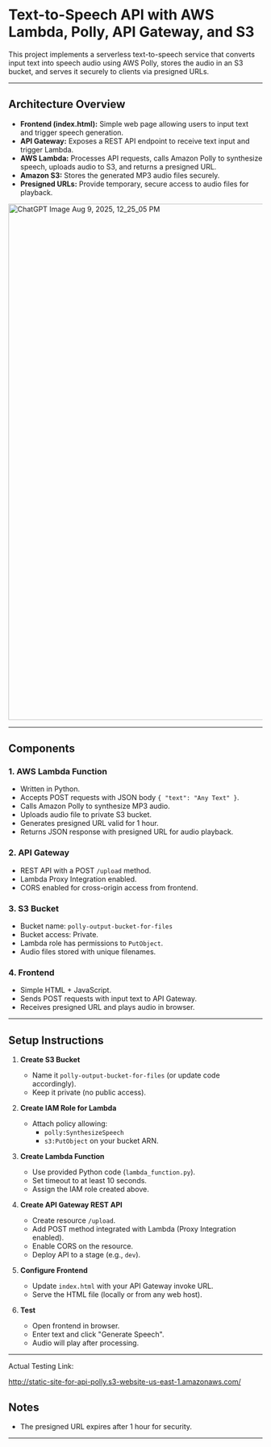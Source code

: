 # Text-to-Speech API with AWS Lambda, Polly, API Gateway, and S3

This project implements a serverless text-to-speech service that converts input text into speech audio using AWS Polly, stores the audio in an S3 bucket, and serves it securely to clients via presigned URLs.

---

## Architecture Overview

- **Frontend (index.html):** Simple web page allowing users to input text and trigger speech generation.
- **API Gateway:** Exposes a REST API endpoint to receive text input and trigger Lambda.
- **AWS Lambda:** Processes API requests, calls Amazon Polly to synthesize speech, uploads audio to S3, and returns a presigned URL.
- **Amazon S3:** Stores the generated MP3 audio files securely.
- **Presigned URLs:** Provide temporary, secure access to audio files for playback.

<img width="1536" height="1024" alt="ChatGPT Image Aug 9, 2025, 12_25_05 PM" src="https://github.com/user-attachments/assets/4c462c89-476f-4ead-8c45-04b87f8b6211" />

---

## Components

### 1. AWS Lambda Function

- Written in Python.
- Accepts POST requests with JSON body `{ "text": "Any Text" }`.
- Calls Amazon Polly to synthesize MP3 audio.
- Uploads audio file to private S3 bucket.
- Generates presigned URL valid for 1 hour.
- Returns JSON response with presigned URL for audio playback.

### 2. API Gateway

- REST API with a POST `/upload` method.
- Lambda Proxy Integration enabled.
- CORS enabled for cross-origin access from frontend.

### 3. S3 Bucket

- Bucket name: `polly-output-bucket-for-files`
- Bucket access: Private.
- Lambda role has permissions to `PutObject`.
- Audio files stored with unique filenames.

### 4. Frontend

- Simple HTML + JavaScript.
- Sends POST requests with input text to API Gateway.
- Receives presigned URL and plays audio in browser.

---

## Setup Instructions

1. **Create S3 Bucket**

   - Name it `polly-output-bucket-for-files` (or update code accordingly).
   - Keep it private (no public access).

2. **Create IAM Role for Lambda**

   - Attach policy allowing:
     - `polly:SynthesizeSpeech`
     - `s3:PutObject` on your bucket ARN.

3. **Create Lambda Function**

   - Use provided Python code (`lambda_function.py`).
   - Set timeout to at least 10 seconds.
   - Assign the IAM role created above.

4. **Create API Gateway REST API**

   - Create resource `/upload`.
   - Add POST method integrated with Lambda (Proxy Integration enabled).
   - Enable CORS on the resource.
   - Deploy API to a stage (e.g., `dev`).

5. **Configure Frontend**

   - Update `index.html` with your API Gateway invoke URL.
   - Serve the HTML file (locally or from any web host).

6. **Test**

   - Open frontend in browser.
   - Enter text and click "Generate Speech".
   - Audio will play after processing.

---
Actual Testing Link:

http://static-site-for-api-polly.s3-website-us-east-1.amazonaws.com/

## Notes

- The presigned URL expires after 1 hour for security.

---


